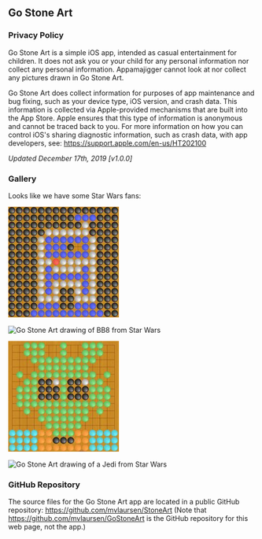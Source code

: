 ## Go Stone Art

### Privacy Policy

Go Stone Art is a simple iOS app, intended as casual entertainment for children. It does not ask you or your child for any personal information nor collect any personal information. Appamajigger cannot look at nor collect any pictures drawn in Go Stone Art.

Go Stone Art does collect information for purposes of app maintenance and bug fixing, such as your device type, iOS version, and crash data. This information is collected via Apple-provided mechanisms that are built into the App Store. Apple ensures that this type of information is anonymous and cannot be traced back to you. For more information on how you can control iOS's sharing diagnostic information, such as crash data, with app developers, see: <https://support.apple.com/en-us/HT202100>

*Updated December 17th, 2019 [v1.0.0]*

### Gallery

Looks like we have some Star Wars fans:

![Go Stone Art drawing of R2-D2 from Star Wars](/assets/Artoo_by_Kaylee.jpg "Artoo, by Kaylee")

![Go Stone Art drawing of BB8 from Star Wars](/assets/BB8_by_Neil "BB8, by Neil")

![Go Stone Art drawing of Greedo from Star Wars](/assets/Greedo_by_Neil.jpg "Greedo, by Neil")

![Go Stone Art drawing of a Jedi from Star Wars](/assets/Jedi_by_Harry "Jedi, by Harry")

### GitHub Repository

The source files for the Go Stone Art app are located in a public GitHub repository: <https://github.com/mvlaursen/StoneArt>
(Note that https://github.com/mvlaursen/GoStoneArt is the GitHub repository for this web page, not the app.)
